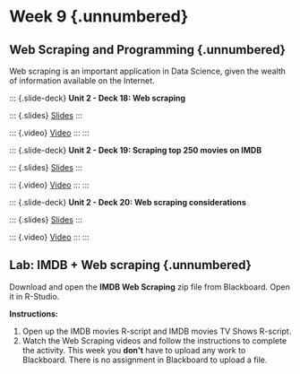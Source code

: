 # Week 9 {.unnumbered}

## Web Scraping and Programming {.unnumbered}

<p>

Web scraping is an important application in Data Science, given the wealth of information available on the Internet.

::: {.slide-deck}
**Unit 2 - Deck 18: Web scraping**

::: {.slides}
[Slides](https://rstudio-education.github.io/datascience-box/course-materials/slides/u2-d18-web-scrape/u2-d18-web-scrape.html#1)
:::

::: {.video}
[Video](https://youtu.be/99Hkmfb2i80)
:::
:::

::: {.slide-deck}
**Unit 2 - Deck 19: Scraping top 250 movies on IMDB**

::: {.slides}
[Slides](https://rstudio-education.github.io/datascience-box/course-materials/slides/u2-d19-top-250-imdb/u2-d19-top-250-imdb.html#1)
:::

::: {.video}
[Video](https://youtu.be/YmKULNLsDsU)
:::
:::

::: {.slide-deck}
**Unit 2 - Deck 20: Web scraping considerations**

::: {.slides}
[Slides](https://rstudio-education.github.io/datascience-box/course-materials/slides/u2-d20-considerations/u2-d20-considerations.html#1)
:::

::: {.video}
[Video](https://youtu.be/LONRJHMvSyU)
:::
:::

## Lab: IMDB + Web scraping {.unnumbered}

<p>

Download and open the **IMDB Web Scraping** zip file from Blackboard.
Open it in R-Studio.

**Instructions:**

1.  Open up the IMDB movies R-script and IMDB movies TV Shows R-script.
2.  Watch the Web Scraping videos and follow the instructions to complete the activity. This week you **don't** have to upload any work to Blackboard. There is no assignment in Blackboard to upload a file.
